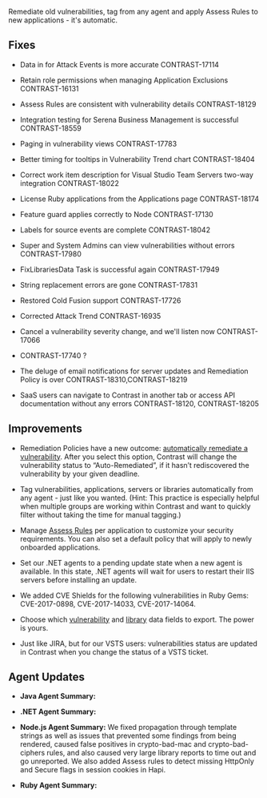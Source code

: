 <!--
title: "Contrast 3.4.5 - October 2017"
description: "Contrast 3.4.5 October 2017"
tags: "3.4.5 October Release Notes"
-->

Remediate old vulnerabilities, tag from any agent and apply Assess Rules to new applications - it's automatic. 

## Fixes

* Data in for Attack Events is more accurate CONTRAST-17114
* Retain role permissions when managing Application Exclusions CONTRAST-16131
* Assess Rules are consistent with vulnerability details CONTRAST-18129
* Integration testing for Serena Business Management is successful CONTRAST-18559
* Paging in vulnerability views CONTRAST-17783
* Better timing for tooltips in Vulnerability Trend chart CONTRAST-18404
* Correct work item description for Visual Studio Team Servers two-way integration CONTRAST-18022
* License Ruby applications from the Applications page CONTRAST-18174
* Feature guard applies correctly to Node CONTRAST-17130
* Labels for source events are complete CONTRAST-18042
* Super and System Admins can view vulnerabilities without errors CONTRAST-17980
* FixLibrariesData Task is successful again CONTRAST-17949
* String replacement errors are gone CONTRAST-17831
* Restored Cold Fusion support CONTRAST-17726
* Corrected Attack Trend CONTRAST-16935

* Cancel a vulnerability severity change, and we'll listen now CONTRAST-17066

* CONTRAST-17740 ? 

* The deluge of email notifications for server updates and Remediation Policy is over CONTRAST-18310,CONTRAST-18219
* SaaS users can navigate to Contrast in another tab or access API documentation without any errors CONTRAST-18120, CONTRAST-18205


## Improvements 

* Remediation Policies have a new outcome: [automatically remediate a vulnerability](admin-policymgmt.html#remediate). After you select this option, Contrast will change the vulnerability status to “Auto-Remediated”, if it hasn’t rediscovered the vulnerability by your given deadline. 

* Tag vulnerabilities, applications, servers or libraries automatically from any agent - just like you wanted. (Hint: This practice is especially helpful when multiple groups are working within Contrast and want to quickly filter without taking the time for manual tagging.)

* Manage [Assess Rules](admin-policymgmt.html#assess) per application to customize your security requirements. You can also set a default policy that will apply to newly onboarded applications. 

* Set our .NET agents to a pending update state when a new agent is available. In this state, .NET agents will wait for users to restart their IIS servers before installing an update.

* We added CVE Shields for the following vulnerabilities in Ruby Gems: CVE-2017-0898, CVE-2017-14033, CVE-2017-14064.

* Choose which [vulnerability](user-apps.html#vulns) and [library](user-apps.html#libraries) data fields to export. The power is yours.

* Just like JIRA, but for our VSTS users: vulnerabilities status are updated in Contrast when you change the status of a VSTS ticket.


## Agent Updates

* **Java Agent Summary:** 

* **.NET Agent Summary:** 

* **Node.js Agent Summary:** We fixed propagation through template strings as well as issues that prevented some findings from being rendered, caused false positives in crypto-bad-mac and crypto-bad-ciphers rules, and also caused very large library reports to time out and go unreported. We also added Assess rules to detect missing HttpOnly and Secure flags in session cookies in Hapi.

* **Ruby Agent Summary:** 



